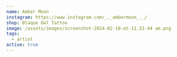 ```yaml
---
name: Amber Moon
instagram: https://www.instagram.com/_._ambermoon_._/
shop: Blaque Owl Tattoo
image: /assets/images/screenshot-2024-02-10-at-11.53.44 am.png
tags:
  - artist
active: true
---
```


